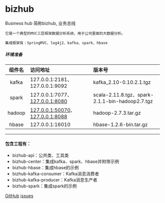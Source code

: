 # bizhub
Business hub 简称bizhub, 业务总线

`它是一个典型的MVC三层框架数据分析系统，用于公司里面的大数据分析。`

`集成框架有：SpringMVC、log4j2、kafka、spark、hbase`

##### 环境准备
|组件名|访问地址|版本号|
|:----:|:----|:----|
|kafka|127.0.0.1:2181、127.0.0.1:9092|kafka_2.10-0.10.2.1.tgz|
|spark|127.0.0.1:7077、[127.0.0.1:8080](http://127.0.0.1:8080)|scala-2.11.8.tgz、spark-2.1.1-bin-hadoop2.7.tgz|
|hadoop|[127.0.0.1:50070](http://127.0.0.1:50070)、[127.0.0.1:8088](http://127.0.0.1:8088)|hadoop-2.7.3.tar.gz|
|hbase|127.0.0.1:16010|hbase-1.2.6-bin.tar.gz|
***

#### 包含工程有：
* bizhub-api：公共类、工具类
* bizhub-center：集成kafka、spark、hbase并附带示例
* bizhub-hbase：集成hbase的示例 
* bizhub-kafka-consumer：Kafka消息消费者
* bizhub-kafka-producer：Kafka消息生产者
* bizhub-spark：集成spark的示例 

[GitHub](https://github.com/wangxinforme) [issues](https://github.com/wangxinforme/bizhub/issues)
